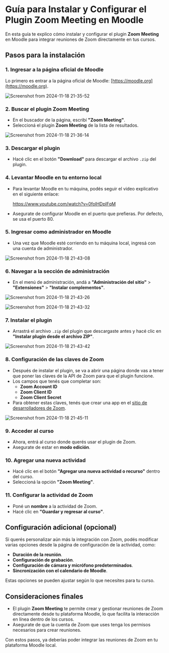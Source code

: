 # Guía para Instalar y Configurar el Plugin Zoom Meeting en Moodle

En esta guía te explico cómo instalar y configurar el plugin **Zoom Meeting** en Moodle para integrar reuniones de Zoom directamente en tus cursos. 

## Pasos para la instalación

### 1. Ingresar a la página oficial de Moodle
   Lo primero es entrar a la página oficial de Moodle: [https://moodle.org](https://moodle.org).

![Screenshot from 2024-11-18 21-35-52](https://github.com/user-attachments/assets/87e8c699-667f-431b-83c5-70d73410063c)

### 2. Buscar el plugin Zoom Meeting
   - En el buscador de la página, escribí **"Zoom Meeting"**.
   - Seleccioná el plugin **Zoom Meeting** de la lista de resultados.

![Screenshot from 2024-11-18 21-36-14](https://github.com/user-attachments/assets/88bb5dab-8266-4af1-9c2f-f91b8e7ef24b)

### 3. Descargar el plugin
   - Hacé clic en el botón **"Download"** para descargar el archivo `.zip` del plugin.

### 4. Levantar Moodle en tu entorno local
   - Para levantar Moodle en tu máquina, podés seguir el video explicativo en el siguiente enlace:
     
     https://www.youtube.com/watch?v=0folHDpIFqM

   - Asegurate de configurar Moodle en el puerto que prefieras. Por defecto, se usa el puerto 80.

### 5. Ingresar como administrador en Moodle
   - Una vez que Moodle esté corriendo en tu máquina local, ingresá con una cuenta de administrador.

![Screenshot from 2024-11-18 21-43-08](https://github.com/user-attachments/assets/69ea5c86-bf5f-4740-8f05-0152757bb2ee)

### 6. Navegar a la sección de administración
   - En el menú de administración, andá a **"Administración del sitio"** > **"Extensiones"** > **"Instalar complementos"**.


![Screenshot from 2024-11-18 21-43-26](https://github.com/user-attachments/assets/2b409e22-706c-473d-a1c2-7a74897b952f)

![Screenshot from 2024-11-18 21-43-32](https://github.com/user-attachments/assets/e0f522da-9d0e-42ff-abbf-bce16d904b59)

### 7. Instalar el plugin
   - Arrastrá el archivo `.zip` del plugin que descargaste antes y hacé clic en **"Instalar plugin desde el archivo ZIP"**.

![Screenshot from 2024-11-18 21-43-42](https://github.com/user-attachments/assets/c5497d4f-e23f-4818-8dcc-54c8913bac70)

### 8. Configuración de las claves de Zoom
   - Después de instalar el plugin, se va a abrir una página donde vas a tener que poner las claves de la API de Zoom para que el plugin funcione.
   - Los campos que tenés que completar son:
     - **Zoom Account ID**
     - **Zoom Client ID**
     - **Zoom Client Secret**
   - Para obtener estas claves, tenés que crear una app en el [sitio de desarrolladores de Zoom](https://marketplace.zoom.us/).

![Screenshot from 2024-11-18 21-45-11](https://github.com/user-attachments/assets/3b862966-d6b4-435d-866b-13bf86f172b6)

### 9. Acceder al curso
   - Ahora, entrá al curso donde querés usar el plugin de Zoom.
   - Asegurate de estar en **modo edición**.

### 10. Agregar una nueva actividad
   - Hacé clic en el botón **"Agregar una nueva actividad o recurso"** dentro del curso.
   - Seleccioná la opción **"Zoom Meeting"**.

### 11. Configurar la actividad de Zoom
   - Poné un **nombre** a la actividad de Zoom.
   - Hacé clic en **"Guardar y regresar al curso"**.

## Configuración adicional (opcional)

Si querés personalizar aún más la integración con Zoom, podés modificar varias opciones desde la página de configuración de la actividad, como:

- **Duración de la reunión**.
- **Configuración de grabación**.
- **Configuración de cámara y micrófono predeterminados**.
- **Sincronización con el calendario de Moodle**.

Estas opciones se pueden ajustar según lo que necesites para tu curso.

## Consideraciones finales

- El plugin **Zoom Meeting** te permite crear y gestionar reuniones de Zoom directamente desde tu plataforma Moodle, lo que facilita la interacción en línea dentro de los cursos.
- Asegurate de que la cuenta de Zoom que uses tenga los permisos necesarios para crear reuniones.

Con estos pasos, ya deberías poder integrar las reuniones de Zoom en tu plataforma Moodle local.

